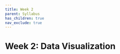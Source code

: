 ```yaml
---
title: Week 2
parent: Syllabus
has_children: true
nav_exclude: true
---
```


# Week 2: Data Visualization

<!-- ########################################################################### -->

<!-- ## Class - Thursday, Sept. 9

<details closed markdown="block">
  <summary>Details</summary>

</details> -->

<!-- ########################################################################### -->

<!-- ########################################################################### -->

<!-- ## Recitation - Friday, Sept. 10

<details closed markdown="block">
  <summary>Details</summary>

</details> -->

<!-- ########################################################################### -->
